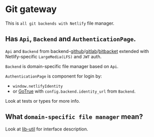 # Git gateway

This is `all git backends with Netlify` file manager.

## Has `Api`, `Backend` and `AuthenticationPage`.

`Api` and `Backend` from backend-[github](https://github.com/netlify/netlify-cms/tree/master/packages/netlify-cms-backend-github/README.md)/[gitlab](https://github.com/netlify/netlify-cms/tree/master/packages/netlify-cms-backend-gitlab/README.md)/[bitbacket](https://github.com/netlify/netlify-cms/tree/master/packages/netlify-cms-backend-bitbacket/README.md) extended with Netlify-specific `LargeMedia(LFS)` and `JWT` auth.

`Backend` is domain-specific file manager based on `Api`.

`AuthenticationPage` is component for login by:
- `window.netlifyIdentity`
- or [GoTrue](https://github.com/netlify/gotrue-js) with `config.backend.identity_url` from `Backend`.

Look at tests or types for more info.

## What `domain-specific file manager` mean?

Look at [lib-util](https://github.com/netlify/netlify-cms/tree/master/packages/netlify-cms-lib-util/README.md) for interface description.

